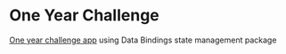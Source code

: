# One Year Challenge

[One year challenge app](https://medium.com/flutter-community/flutter-oneyearchallenge-scoped-model-vs-bloc-pattern-vs-states-rebuilder-23ba11813a4f) using Data Bindings state management package